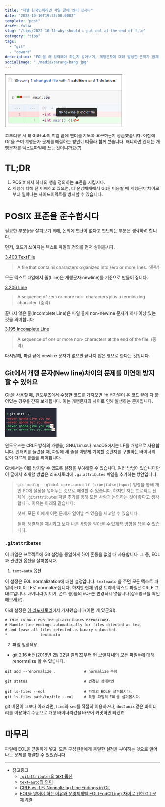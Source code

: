 ```yaml
---
title: "제발 한국인이라면 파일 끝에 엔터 칩시다"
date: "2022-10-10T19:30:00.000Z"
template: "post"
draft: false
slug: "/tips/2022-10-10-why-should-i-put-eol-at-the-end-of-file"
category: "tips"
tags:
  - "git"
  - "cowork"
description: "EOL을 왜 입력해야 하는지 알아보며, 개행문자에 대해 발생한 문제가 함께 떠올라 적절한 해결책을 알아보고자 조사하게 되었습니다."
socialImage: "./media/sarang-bang.jpg"
---
```


![으아ㅏㅏ 개행](./media/01_no_newline.png)

코드리뷰 시 왜 GitHub이 파일 끝에 엔터를 치도록 요구하는지 궁금했습니다. 이참에 Git을 쓰며 개행문자 문제를 해결하는 방안이 떠올라 함께 썼습니다. 왜냐하면 엔터는 개행문자를 텍스트파일에 쓰는 것이니까요(?)

# TL;DR

1. POSIX 에서 하나의 행을 정의하는 표준을 지킵시다.
2. 개행에 대해 잘 이해하고 있으면, 타 운영체제에서 Git을 이용할 때 개행문자 차이로부터 일어나는 사이드이펙트를 방지할 수 있습니다.

# POSIX 표준을 준수합시다

필요한 부분들을 살펴보기 위해, 논의에 연관이 없다고 판단되는 부분은 생략하려 합니다.

먼저, 코드가 쓰여지는 텍스트 파일의 정의를 먼저 살펴봅시다.

[3.403 Text File](https://pubs.opengroup.org/onlinepubs/9699919799/basedefs/V1_chap03.html#tag_03_403)

> A file that contains characters organized into zero or more lines. (중략)

모든 텍스트 파일에서 줄(Line)은 개행문자(newline)를 기준으로 만들어 집니다.

[3.206 Line](https://pubs.opengroup.org/onlinepubs/9699919799/basedefs/V1_chap03.html#tag_03_206)

> A sequence of zero or more non- <newline> characters plus a terminating <newline> character. (중략)

끝나지 않은 줄(Incomplete Line)은 파일 끝에 non-newline 문자가 하나 이상 있는 것을 의미합니다

[3.195 Incomplete Line](https://pubs.opengroup.org/onlinepubs/9699919799/basedefs/V1_chap03.html#tag_03_195)

> A sequence of one or more non- <newline> characters at the end of the file. (중략)

다시말해, 파일 끝에 newline 문자가 없으면 끝나지 않은 행으로 한다는 것입니다.

## Git에서 개행 문자(New line)차이의 문제를 미연에 방지할 수 있어요

Git을 사용할 때, 윈도우즈에서 수정한 코드를 가져오면 `^M` 문자열이 온 코드 끝에 다 붙어있는 경우를 간혹 보게됩니다. 이는 개행문자의 차이로 인해 발생하는 문제입니다.

![??: 이거 고치려면 또 `dos2unix` 깔아야해? 으..](./media/02_crlf_lf.jpg)

윈도우즈는 CRLF 방식의 개행을, GNU/Linux나 macOS에서는 LF를 개행으로 사용합니다. 엔터키를 눌렀을 때, 파일에 새 줄을 어떻게 기록할 것인지를 구별하는 바이너리 값이 다르게 붙음을 의미합니다.

Git에서는 이를 방지할 수 있도록 설정을 부여해줄 수 있습니다. 여러 방법이 있습니다만 이 글에서 소개할 방법은 리포지토리에 `.gitattributes` 파일을 추가하는 방안입니다.

> `git config --global core.autocrlf [true|false|input]` 명령을 통해 개인 PC에 설정을 넣어두는 것으로 해결할 수 있습니다. 하지만 저는 프로젝트 전체에 `.gitattributes` 파일 추가를 통해 모든 사람과 논의하는 것이 좋다고 생각합니다. 이유는 아래와 같습니다:
>
> 첫째, 모든 이에게 이런 문제가 일어날 수 있음을 제고할 수 있습니다.
>
> 둘째, 해결책을 제시하고 보다 나은 사항을 알아볼 수 있게끔 방향을 잡을 수 있습니다.

### `.gitattributes`

이 파일은 프로젝트에 Git 설정을 동일하게 하여 혼동을 없앨 때 사용합니다. 그 중, EOL 과 관련한 옵션을 살펴봅시다.

1. `text=auto` 옵션

이 설정은 EOL normalization에 대한 설정입니다. `text=auto` 을 주면 모든 텍스트 파일의 EOL이 LF로 normalize됩니다. 하지만 현재 워킹 트리의 텍스트 파일은 CRLF 그대로입니다. 바이너리(이미지, 폰트 등)들의 EOF는 변경되지 않습니다(참조링크를 확인해보세요).

아래 설정은 [이 리포지토리](https://github.com/alexkaratarakis/gitattributes)에서 가져왔습니다(이런 게 있군요!).

```git
# THIS IS ONLY FOR THE gitattributes REPOSITORY.
# Handle line endings automatically for files detected as text
# and leave all files detected as binary untouched.
*               text=auto
```

2. 파일 일괄적용

- git 2.16 버전(2018년 2월 22일 릴리즈)부터 현 브랜치 내의 모든 파일들에 대해 renormalize 할 수 있습니다.

```shell
git add --renormalize .             # normalize 수행

git status                          # 변경된 상태확인

git ls-files --eol                  # 파일의 EOL을 살펴봅시다.
git ls-files path/to/file --eol     # 특정 파일의 EOL을 살펴봅시다.
```

git 버전이 그보다 아래라면, `find`와 `sed`를 적절히 이용하거나, `dos2unix` 같은 바이너리를 이용하여 수동으로 개행 바이너리값을 바꾸어 커밋하면 되겠죠.

# 마무리

파일에 EOL을 균일하게 넣고, 모든 구성원들에게 동일한 설정을 부여하는 것으로 일어나는 문제를 해결할 수 있었습니다.

---

- 참고링크
  - [`.gitattributes`의 text 옵션](https://git-scm.com/docs/gitattributes#_text)
  - [`text=auto`의 의미](https://git-scm.com/docs/gitattributes#Documentation/gitattributes.txt-Settostringvalueauto)
  - [CRLF vs. LF: Normalizing Line Endings in Git](https://www.aleksandrhovhannisyan.com/blog/crlf-vs-lf-normalizing-line-endings-in-git/#all-line-ending-transformations-concern-the-index)
  - [EOL을 넣어야 하는 이유와 운영체제별 EOL(EndOfLine) 차이로 인한 Git 문제 해결](https://velog.io/@jangws/EOL%EC%9D%84-%EB%84%A3%EC%96%B4%EC%95%BC-%ED%95%98%EB%8A%94-%EC%9D%B4%EC%9C%A0%EC%99%80-git%EC%97%90%EC%84%9C-CRLF-EOL-%EC%B0%A8%EC%9D%B4%EB%A1%9C-%EC%9D%B8%ED%95%9C-%EB%AC%B8%EC%A0%9C-%ED%95%B4%EA%B2%B0-%EB%B0%A9%EB%B2%95)
